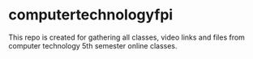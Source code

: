 # computertechnologyfpi
This repo is created for gathering all classes, video links and files from computer technology 5th semester online classes.
